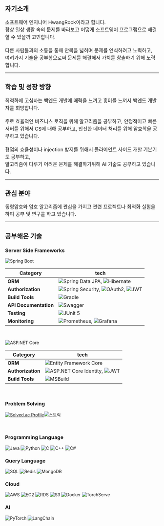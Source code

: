자기소개
---
<span style="font-size: 16px;">
소프트웨어 엔지니어 HwangRock이라고 합니다.<br>
항상 일상 생활 속의 문제를 바라보고 어떻게 소프트웨어 프로그램으로 해결할 수 있을까 고민합니다.<br><br>
다른 사람들과의 소통을 통해 안목을 넓히며 문제를 인식하려고 노력하고,<br> 여려가지 기술을 공부함으로써 문제를 해결해서 가치를 창출하기 위해 노력합니다.
</span>

---

## 학습 및 성장 방향
<span style="font-size: 16px;">
최적화에 고심하는 백엔드 개발에 매력을 느끼고 흥미를 느껴서 백엔드 개발자를 희망합니다.<br><br>
주로 효율적인 비즈니스 로직을 위해 알고리즘을 공부하고, 안정적이고 빠른 서버를 위해서 CS에 대해 공부하고, 안전한 데이터 처리를 위해 암호학을 공부하고 있습니다.<br><br>
협업의 효율성이나 injection 방지를 위해서 클라이언트 사이드 개발 기본기도 공부하고,<br> 
알고리즘이 다루기 어려운 문제를 해결하기위해 AI 기술도 공부하고 있습니다.

</span>

---

## 관심 분야
<span style="font-size: 16px;">
동형암호와 암호 알고리즘에 관심을 가지고 관련 프로젝트나 최적화 실험을 하며 공부 및 연구를 하고 있습니다.
</span>

---



## 공부해온 기술
### Server Side Frameworks

![Spring Boot](https://img.shields.io/badge/-Spring%20Boot-05122A?style=flat&logo=springboot&logoColor=6DB33F)

| Category       | tech                                                                                                                                                                                                                                                                                                                       |
|----------------|----------------------------------------------------------------------------------------------------------------------------------------------------------------------------------------------------------------------------------------------------------------------------------------------------------------------------|
| **ORM**        | ![Spring Data JPA](https://img.shields.io/badge/-Spring%20Data%20JPA-05122A?style=flat&logo=spring&logoColor=6DB33F), ![Hibernate](https://img.shields.io/badge/-Hibernate-05122A?style=flat&logo=hibernate&logoColor=59666C)                                                                                              |
| **Authorization** | ![Spring Security](https://img.shields.io/badge/-Spring%20Security-05122A?style=flat&logo=springsecurity&logoColor=6DB33F), ![OAuth2](https://img.shields.io/badge/-OAuth2-05122A?style=flat&logo=oauth&logoColor=3EAAAF), ![JWT](https://img.shields.io/badge/-JWT-05122A?style=flat&logo=jsonwebtokens&logoColor=000000) |
| **Build Tools** | ![Gradle](https://img.shields.io/badge/-Gradle-05122A?style=flat&logo=gradle&logoColor=02303A)                                                                                                                                                                                                                             |
| **API Documentation** | ![Swagger](https://img.shields.io/badge/-Swagger-05122A?style=flat&logo=swagger&logoColor=85EA2D)                                                                                                                                                                                                                       |
| **Testing** | ![JUnit 5](https://img.shields.io/badge/-JUnit%205-05122A?style=flat&logo=junit5&logoColor=25A162)                                                                                                                                                                                                                           |
| **Monitoring** | ![Prometheus](https://img.shields.io/badge/-Prometheus-05122A?style=flat&logo=prometheus&logoColor=E6522C), ![Grafana](https://img.shields.io/badge/-Grafana-05122A?style=flat&logo=grafana&logoColor=F46800)                                                                                                            |


<br>

![ASP.NET Core](https://img.shields.io/badge/-ASP.NET%20Core-05122A?style=flat&logo=dotnet&logoColor=512BD4)

| Category       | tech                                                                                                                                                                                                                                                                                                                       |
|----------------|----------------------------------------------------------------------------------------------------------------------------------------------------------------------------------------------------------------------------------------------------------------------------------------------------------------------------|
| **ORM**        | ![Entity Framework Core](https://img.shields.io/badge/-Entity%20Framework%20Core-05122A?style=flat&logo=dotnet&logoColor=512BD4)                                                                                                                                                                                            |
| **Authorization** | ![ASP.NET Core Identity](https://img.shields.io/badge/-ASP.NET%20Core%20Identity-05122A?style=flat&logo=dotnet&logoColor=512BD4), ![JWT](https://img.shields.io/badge/-JWT-05122A?style=flat&logo=jsonwebtokens&logoColor=000000)                                                                                           |
| **Build Tools** | ![MSBuild](https://img.shields.io/badge/-MSBuild-05122A?style=flat&logo=visualstudio&logoColor=5C2D91)                                                                                                                                                                                                                      |

<br>

### Problem Solving
[![Solved.ac Profile](http://mazassumnida.wtf/api/v2/generate_badge?boj=peter9244)](https://solved.ac/peter9244/)![스트릭](http://mazandi.herokuapp.com/api?handle=peter9244&theme=dark)

<br>

### Programming  Language
![Java](https://img.shields.io/badge/-Java-05122A?style=flat&logo=java) 
![Python](https://img.shields.io/badge/-Python-05122A?style=flat&logo=python)
![C](https://img.shields.io/badge/-C-05122A?style=flat&logo=c&logoColor=A8B9CC)
![C++](https://img.shields.io/badge/-C++-05122A?style=flat&logo=c%2B%2B&logoColor=00599C)
![C#](https://img.shields.io/badge/-C%23-05122A?style=flat&logo=c-sharp&logoColor=239120)

### Query Language
![SQL](https://img.shields.io/badge/-SQL-05122A?style=flat&logo=postgresql&logoColor=336791)
![Redis](https://img.shields.io/badge/-Redis-05122A?style=flat&logo=redis&logoColor=DC382D)
![MongoDB](https://img.shields.io/badge/-MongoDB-05122A?style=flat&logo=mongodb&logoColor=47A248)

### Cloud
![AWS](https://img.shields.io/badge/-AWS-05122A?style=flat&logo=amazon-aws&logoColor=FF9900)
![EC2](https://img.shields.io/badge/-EC2-05122A?style=flat&logo=amazon-aws&logoColor=FF9900)
![RDS](https://img.shields.io/badge/-RDS-05122A?style=flat&logo=amazon-aws&logoColor=527FFF)
![S3](https://img.shields.io/badge/-S3-05122A?style=flat&logo=amazon-aws&logoColor=569A31)
![Docker](https://img.shields.io/badge/-Docker-05122A?style=flat&logo=docker&logoColor=2496ED)
![TorchServe](https://img.shields.io/badge/-TorchServe-05122A?style=flat&logo=pytorch&logoColor=EE4C2C)

### AI
![PyTorch](https://img.shields.io/badge/-PyTorch-05122A?style=flat&logo=pytorch&logoColor=EE4C2C)
![LangChain](https://img.shields.io/badge/-LangChain-05122A?style=flat&logo=langchain&logoColor=FFD700)

